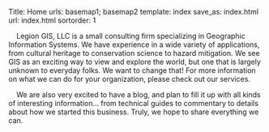 Title: Home
urls: basemap1; basemap2
template: index
save_as: index.html
url: index.html
sortorder: 1

&nbsp;&nbsp;&nbsp;&nbsp;Legion GIS, LLC is a small consulting firm specializing in Geographic Information Systems.  We have experience in a wide variety of applications, from cultural heritage to conservation science to hazard mitigation.  We see GIS as an exciting way to view and explore the world, but one that is largely unknown to everyday folks.  We want to change that!  For more information on what we can do for your organization, please check out our services.

&nbsp;&nbsp;&nbsp;&nbsp;We are also very excited to have a blog, and plan to fill it up with all kinds of interesting information... from technical guides to commentary to details about how we started this business.  Truly, we hope to share everything we can.